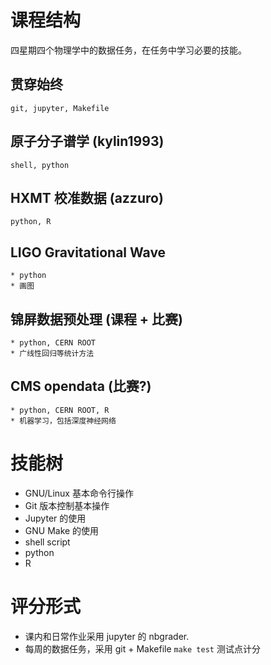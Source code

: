 # 课程结构

四星期四个物理学中的数据任务，在任务中学习必要的技能。

## 贯穿始终
    git, jupyter, Makefile

## 原子分子谱学 (kylin1993)
    shell, python
## HXMT 校准数据 (azzuro)
    python, R
## LIGO Gravitational Wave
    * python
    * 画图
## 锦屏数据预处理 (课程 + 比赛)
    * python, CERN ROOT
    * 广线性回归等统计方法
## CMS opendata (比赛?)
    * python, CERN ROOT, R
    * 机器学习，包括深度神经网络

# 技能树
  * GNU/Linux 基本命令行操作
  * Git 版本控制基本操作
  * Jupyter 的使用
  * GNU Make 的使用
  * shell script
  * python
  * R

# 评分形式
  * 课内和日常作业采用 jupyter 的 nbgrader.
  * 每周的数据任务，采用 git + Makefile
    `make test` 测试点计分
